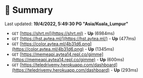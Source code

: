 # 📖 Summary
Last updated: **19/4/2022, 5:49:30 PG "Asia/Kuala_Lumpur"**

- `GET` [https://shrt.ml](https://shrt.ml) - **Up** (6984ms)
- `GET` [https://hst.aytea.ml/](https://hst.aytea.ml/) - **Up** (477ms)
- `GET` [https://color.aytea.ml/4b31d6.png](https://color.aytea.ml/4b31d6.png) - **Up** (1345ms)
- `GET` [https://memeapi.aytea14.repl.co/gimme](https://memeapi.aytea14.repl.co/gimme) - **Up** (600ms)
- `GET` [https://teledrivemy.herokuapp.com/dashboard](https://teledrivemy.herokuapp.com/dashboard) - **Up** (293ms)
